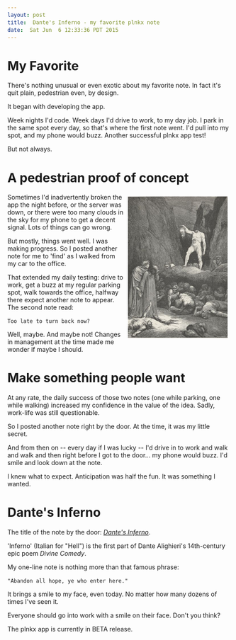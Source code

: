 ```yaml
---
layout: post
title:  Dante's Inferno - my favorite plnkx note
date:  Sat Jun  6 12:33:36 PDT 2015
---
```


# My Favorite

There's nothing unusual or even exotic about my favorite note. In
fact it's quit plain, pedestrian even, by design.

It began with developing the app.

Week nights I'd code. Week days I'd drive to work, to my day
job. I park in the same spot every day, so that's where the
first note went. I'd pull into my spot, and my phone would buzz.
Another successful plnkx app test!

But not always.

# A pedestrian proof of concept

<img src='/images/abandon_all_hope.png'
     alt='make something people want' title='make something people want'
     style='float: right; margin: .5em;' />

Sometimes I'd inadvertently broken the app the night before, or the
server was down, or there were too many clouds in the sky for my
phone to get a decent signal. Lots of things can go wrong.

But mostly, things went well. I was making progress. So I posted
another note for me to 'find' as I walked from my car to the office.

That extended my daily testing:
drive to work, get a buzz at my regular parking spot, walk towards
the office, halfway there expect another note to appear. The second
note read:

```
Too late to turn back now?
```

Well, maybe. And maybe not! Changes in management at the time made me
wonder if maybe I should.

# Make something people want

At any rate, the daily success of those two notes (one while parking,
one while walking) increased my confidence in the value of the idea.
Sadly, work-life was still questionable.

So I posted another note right by the door. At the time, it was
my little secret.

And from then on -- every day if I was lucky -- I'd drive in to work
and walk and walk and then right before I got to the door... my phone
would buzz. I'd smile and look down at the note.

I knew what to expect. Anticipation was half the fun. It was
something I wanted.

# Dante's Inferno

The title of the note by the door: [_Dante's Inferno_](http://en.wikipedia.org/wiki/Inferno_%28Dante%29).

'Inferno' (Italian for "Hell") is the first part of Dante Alighieri's
14th-century epic poem _Divine Comedy_.

My one-line note is nothing more than that famous phrase:

```
"Abandon all hope, ye who enter here."
```

It brings a smile to my face, even today. No matter how many dozens
of times I've seen it.

Everyone should go into work with a smile on their face. Don't you
think?

The plnkx app is currently in BETA release.
